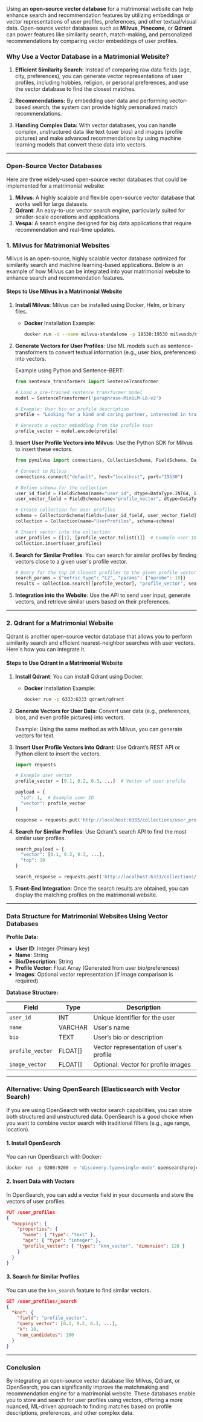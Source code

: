 Using an **open-source vector database** for a matrimonial website can help enhance search and recommendation features by utilizing embeddings or vector representations of user profiles, preferences, and other textual/visual data. Open-source vector databases such as **Milvus**, **Pinecone**, or **Qdrant** can power features like similarity search, match-making, and personalized recommendations by comparing vector embeddings of user profiles.

### **Why Use a Vector Database in a Matrimonial Website?**

1. **Efficient Similarity Search:** Instead of comparing raw data fields (age, city, preferences), you can generate vector representations of user profiles, including hobbies, religion, or personal preferences, and use the vector database to find the closest matches.
  
2. **Recommendations:** By embedding user data and performing vector-based search, the system can provide highly personalized match recommendations.

3. **Handling Complex Data:** With vector databases, you can handle complex, unstructured data like text (user bios) and images (profile pictures) and make advanced recommendations by using machine learning models that convert these data into vectors.

---

### **Open-Source Vector Databases**

Here are three widely-used open-source vector databases that could be implemented for a matrimonial website:

1. **Milvus**: A highly scalable and flexible open-source vector database that works well for large datasets.
2. **Qdrant**: An easy-to-use vector search engine, particularly suited for smaller-scale operations and applications.
3. **Vespa**: A search engine designed for big data applications that require recommendation and real-time updates.

### **1. Milvus for Matrimonial Websites**

Milvus is an open-source, highly scalable vector database optimized for similarity search and machine learning-based applications. Below is an example of how Milvus can be integrated into your matrimonial website to enhance search and recommendation features.

#### **Steps to Use Milvus in a Matrimonial Website**

1. **Install Milvus**: Milvus can be installed using Docker, Helm, or binary files.

   - **Docker** Installation Example:
     ```bash
     docker run -d --name milvus-standalone -p 19530:19530 milvusdb/milvus-standalone:v2.0.0
     ```

2. **Generate Vectors for User Profiles**: Use ML models such as sentence-transformers to convert textual information (e.g., user bios, preferences) into vectors.

   Example using Python and Sentence-BERT:
   ```python
   from sentence_transformers import SentenceTransformer

   # Load a pre-trained sentence transformer model
   model = SentenceTransformer('paraphrase-MiniLM-L6-v2')

   # Example: User bio or profile description
   profile = "Looking for a kind and caring partner, interested in traveling and reading"

   # Generate a vector embedding from the profile text
   profile_vector = model.encode(profile)
   ```

3. **Insert User Profile Vectors into Milvus**: Use the Python SDK for Milvus to insert these vectors.

   ```python
   from pymilvus import connections, CollectionSchema, FieldSchema, DataType, Collection

   # Connect to Milvus
   connections.connect("default", host="localhost", port="19530")

   # Define schema for the collection
   user_id_field = FieldSchema(name="user_id", dtype=DataType.INT64, is_primary=True)
   user_vector_field = FieldSchema(name="profile_vector", dtype=DataType.FLOAT_VECTOR, dim=128)

   # Create collection for user profiles
   schema = CollectionSchema(fields=[user_id_field, user_vector_field])
   collection = Collection(name="UserProfiles", schema=schema)

   # Insert vector into the collection
   user_profiles = [[1], [profile_vector.tolist()]]  # Example user ID and vector
   collection.insert(user_profiles)
   ```

4. **Search for Similar Profiles**: You can search for similar profiles by finding vectors close to a given user's profile vector.

   ```python
   # Query for the top 10 closest profiles to the given profile vector
   search_params = {"metric_type": "L2", "params": {"nprobe": 10}}
   results = collection.search([profile_vector], "profile_vector", search_params, limit=10)
   ```

5. **Integration into the Website**: Use the API to send user input, generate vectors, and retrieve similar users based on their preferences.

---

### **2. Qdrant for a Matrimonial Website**

Qdrant is another open-source vector database that allows you to perform similarity search and efficient nearest-neighbor searches with user vectors. Here's how you can integrate it.

#### **Steps to Use Qdrant in a Matrimonial Website**

1. **Install Qdrant**: You can install Qdrant using Docker.

   - **Docker** Installation Example:
     ```bash
     docker run -p 6333:6333 qdrant/qdrant
     ```

2. **Generate Vectors for User Data**: Convert user data (e.g., preferences, bios, and even profile pictures) into vectors.

   Example: Using the same method as with Milvus, you can generate vectors for text.

3. **Insert User Profile Vectors into Qdrant**: Use Qdrant’s REST API or Python client to insert the vectors.

   ```python
   import requests

   # Example user vector
   profile_vector = [0.1, 0.2, 0.3, ...]  # Vector of user profile

   payload = {
     "id": 1,  # Example user ID
     "vector": profile_vector
   }

   response = requests.put('http://localhost:6333/collections/user_profiles/points', json=payload)
   ```

4. **Search for Similar Profiles**: Use Qdrant’s search API to find the most similar user profiles.

   ```python
   search_payload = {
     "vector": [0.1, 0.2, 0.3, ...],
     "top": 10
   }

   search_response = requests.post('http://localhost:6333/collections/user_profiles/points/search', json=search_payload)
   ```

5. **Front-End Integration**: Once the search results are obtained, you can display the matching profiles on the matrimonial website.

---

### **Data Structure for Matrimonial Websites Using Vector Databases**

**Profile Data:**
- **User ID**: Integer (Primary key)
- **Name**: String
- **Bio/Description**: String
- **Profile Vector**: Float Array (Generated from user bio/preferences)
- **Images**: Optional vector representation (if image comparison is required)

**Database Structure:**

| Field         | Type         | Description                               |
| ------------- | ------------ | ----------------------------------------- |
| `user_id`     | INT          | Unique identifier for the user            |
| `name`        | VARCHAR      | User's name                               |
| `bio`         | TEXT         | User’s bio or description                 |
| `profile_vector` | FLOAT[]   | Vector representation of user's profile   |
| `image_vector` | FLOAT[]     | Optional: Vector for profile images       |

---

### **Alternative: Using OpenSearch (Elasticsearch with Vector Search)**

If you are using OpenSearch with vector search capabilities, you can store both structured and unstructured data. OpenSearch is a good choice when you want to combine vector search with traditional filters (e.g., age range, location).

#### **1. Install OpenSearch**

You can run OpenSearch with Docker:

```bash
docker run -p 9200:9200 -e "discovery.type=single-node" opensearchproject/opensearch:latest
```

#### **2. Insert Data with Vectors**

In OpenSearch, you can add a vector field in your documents and store the vectors of user profiles.

```json
PUT /user_profiles
{
  "mappings": {
    "properties": {
      "name": { "type": "text" },
      "age": { "type": "integer" },
      "profile_vector": { "type": "knn_vector", "dimension": 128 }
    }
  }
}
```

#### **3. Search for Similar Profiles**

You can use the `knn_search` feature to find similar vectors.

```json
GET /user_profiles/_search
{
  "knn": {
    "field": "profile_vector",
    "query_vector": [0.1, 0.2, 0.3, ...],
    "k": 10,
    "num_candidates": 100
  }
}
```

---

### **Conclusion**

By integrating an open-source vector database like Milvus, Qdrant, or OpenSearch, you can significantly improve the matchmaking and recommendation engine for a matrimonial website. These databases enable you to store and search for user profiles using vectors, offering a more nuanced, ML-driven approach to finding matches based on profile descriptions, preferences, and other complex data.
